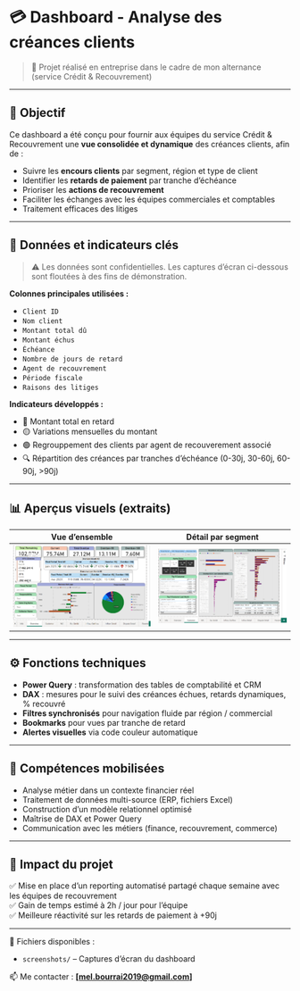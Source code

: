 # 💳 Dashboard - Analyse des créances clients

> 📍 Projet réalisé en entreprise dans le cadre de mon alternance (service Crédit & Recouvrement)

---

## 🎯 Objectif

Ce dashboard a été conçu pour fournir aux équipes du service Crédit & Recouvrement une **vue consolidée et dynamique** des créances clients, afin de :

- Suivre les **encours clients** par segment, région et type de client
- Identifier les **retards de paiement** par tranche d’échéance
- Prioriser les **actions de recouvrement**
- Faciliter les échanges avec les équipes commerciales et comptables
- Traitement efficaces des litiges 

---

## 🧩 Données et indicateurs clés

> ⚠️ Les données sont confidentielles. Les captures d’écran ci-dessous sont floutées à des fins de démonstration.

**Colonnes principales utilisées :**
- `Client ID`
- `Nom client`
- `Montant total dû`
- `Montant échus`
- `Échéance`
- `Nombre de jours de retard`
- `Agent de recouvrement`
- `Période fiscale`
- `Raisons des litiges`

**Indicateurs développés :**
- 🔴 Montant total en retard
- 🟡 Variations mensuelles du montant 
- 🟢 Regrouppement des clients par agent de recouverement associé
- 🔍 Répartition des créances par tranches d’échéance (0-30j, 30-60j, 60-90j, >90j)

---

## 📊 Aperçus visuels (extraits)

| Vue d’ensemble | Détail par segment |
|----------------|--------------------|
| ![](./image002.png) | ![](./image003.png) |

---

## ⚙️ Fonctions techniques

- **Power Query** : transformation des tables de comptabilité et CRM
- **DAX** : mesures pour le suivi des créances échues, retards dynamiques, % recouvré
- **Filtres synchronisés** pour navigation fluide par région / commercial
- **Bookmarks** pour vues par tranche de retard
- **Alertes visuelles** via code couleur automatique

---

## 🧠 Compétences mobilisées

- Analyse métier dans un contexte financier réel
- Traitement de données multi-source (ERP, fichiers Excel)
- Construction d’un modèle relationnel optimisé
- Maîtrise de DAX et Power Query
- Communication avec les métiers (finance, recouvrement, commerce)

---

## 🚀 Impact du projet

✅ Mise en place d’un reporting automatisé partagé chaque semaine avec les équipes de recouvrement  
✅ Gain de temps estimé à 2h / jour pour l’équipe  
✅ Meilleure réactivité sur les retards de paiement à +90j

---

📁 Fichiers disponibles :
- `screenshots/` – Captures d’écran du dashboard

📫 Me contacter : **[mel.bourrai2019@gmail.com]**
